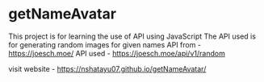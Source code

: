 # getNameAvatar
This project is for learning the use of API using JavaScript
The API used is for generating random images for given names
API from - https://joesch.moe/
API used - https://joesch.moe/api/v1/random


visit website - https://nshatayu07.github.io/getNameAvatar/
